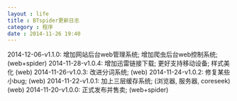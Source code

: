 ```yaml
---
layout : life
title : BTspider更新日志
category : 程序
date : 2014-11-26 19:40
---
```


2014-12-06-v1.1.0: 增加网站后台web管理系统; 增加爬虫后台web控制系统; (web+spider)
2014-11-28-v1.0.4: 增加迅雷链接下载; 更好支持移动设备; 样式美化 (web)
2014-11-26-v1.0.3: 改进分词系统; (web)
2014-11-24-v1.0.2: 修复某些小bug; (web)
2014-11-22-v1.0.1: 加上三层缓存系统; (浏览器, 服务器, coreseek) (web)
2014-11-20-v1.0.0: 正式发布并售卖; (web+spider)